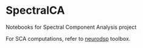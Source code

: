 # SpectralCA

Notebooks for Spectral Component Analysis project 

For SCA computations, refer to [neurodsp](https://github.com/voytekresearch/neurodsp) toolbox.

